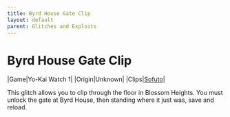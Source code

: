 ```yaml
---
title: Byrd House Gate Clip
layout: default
parent: Glitches and Exploits
---
```


# Byrd House Gate Clip

|Game|Yo-Kai Watch 1|
|Origin|Unknown|
|Clips|[Sofuto](https://youtube.com/shorts/Lc7HadPsTs8)|

This glitch allows you to clip through the floor in Blossom Heights. You must unlock the gate at Byrd House, then standing where it just was, save and reload.
